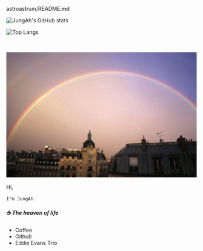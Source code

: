 astroastrum/README.md

![JungAh's GitHub stats](https://github-readme-stats.vercel.app/api?username=astroastrum&show_icons=true&theme=cobalt)

![Top Langs](https://github-readme-stats.vercel.app/api/top-langs/?username=astroastrum&layout=compact&theme=cobalt)





![]()

![read_rainbow](README.assets/read_rainbow.png)

Hi, 

```
I'm JungAh.
```



##### :coffee: The heaven of life

* Coffee 
* Github
* Eddie Evans Trio

